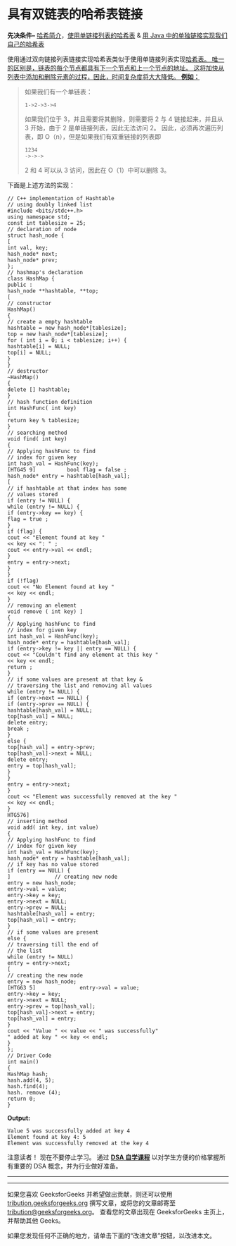 # 具有双链表的哈希表链接

**先决条件–** [哈希简介](https://www.geeksforgeeks.org/hashing-set-1-introduction/)，[使用单链接列表的哈希表](https://www.geeksforgeeks.org/c-program-hashing-chaining/) & [用 Java 中的单独链接实现我们自己的哈希表](https://www.geeksforgeeks.org/implementing-our-own-hash-table-with-separate-chaining-in-java/)

使用通过双向链接列表链接实现哈希表类似于使用单链接列表实现[哈希表。 唯一的区别是，链表的每个节点都具有下一个节点和上一个节点的地址。 这将加快从列表中添加和删除元素的过程，因此，时间复杂度将大大降低。
**例如：**](https://www.geeksforgeeks.org/c-program-hashing-chaining/)

> 如果我们有一个单链表：
> 
> ```
> 1->2->3->4
> 
> ```
> 
> 如果我们位于 3，并且需要将其删除，则需要将 2 与 4 链接起来，并且从 3 开始，由于 2 是单链接列表，因此无法访问 2。 因此，必须再次遍历列表，即 O（n），但是如果我们有双重链接的列表即
> 
> ```
> 1234
> ->->->
> ```
> 
> 2 和 4 可以从 3 访问，因此在 O（1）中可以删除 3。

下面是上述方法的实现：

```
// C++ implementation of Hashtable
// using doubly linked list
#include <bits/stdc++.h>
using namespace std;
const int tablesize = 25;
// declaration of node
struct hash_node {
[
int val, key;
hash_node* next;
hash_node* prev;
};
// hashmap's declaration
class HashMap {
public :
hash_node **hashtable, **top;
[
// constructor
HashMap()
{
// create a empty hashtable
hashtable = new hash_node*[tablesize];
top = new hash_node*[tablesize];
for ( int i = 0; i < tablesize; i++) {
hashtable[i] = NULL;
top[i] = NULL;
}
}
// destructor
~HashMap()
{
delete [] hashtable;
}
// hash function definition
int HashFunc( int key)
{
return key % tablesize;
}
// searching method
void find( int key)
{
// Applying hashFunc to find
// index for given key
int hash_val = HashFunc(key);
[HTG45 9]          bool flag = false ;
hash_node* entry = hashtable[hash_val];
[
// if hashtable at that index has some
// values stored
if (entry != NULL) {
while (entry != NULL) {
if (entry->key == key) {
flag = true ;
}
if (flag) {
cout << "Element found at key "
<< key << ": " ;
cout << entry->val << endl;
}
entry = entry->next;
}
}
if (!flag)
cout << "No Element found at key "
<< key << endl;
}
// removing an element
void remove ( int key) ]
{
// Applying hashFunc to find
// index for given key
int hash_val = HashFunc(key);
hash_node* entry = hashtable[hash_val];
if (entry->key != key || entry == NULL) {
cout << "Couldn't find any element at this key "
<< key << endl;
return ;
}
// if some values are present at that key &
// traversing the list and removing all values
while (entry != NULL) {
if (entry->next == NULL) {
if (entry->prev == NULL) {
hashtable[hash_val] = NULL;
top[hash_val] = NULL;
delete entry;
break ;
}
else {
top[hash_val] = entry->prev;
top[hash_val]->next = NULL;
delete entry;
entry = top[hash_val];
}
}
entry = entry->next;
}
cout << "Element was successfully removed at the key "
<< key << endl;
}
HTG576]
// inserting method
void add( int key, int value)
{
// Applying hashFunc to find
// index for given key
int hash_val = HashFunc(key);
hash_node* entry = hashtable[hash_val];
// if key has no value stored
if (entry == NULL) {
]              // creating new node
entry = new hash_node;
entry->val = value;
entry->key = key;
entry->next = NULL;
entry->prev = NULL;
hashtable[hash_val] = entry;
top[hash_val] = entry;
}
// if some values are present
else {
// traversing till the end of
// the list
while (entry != NULL)
entry = entry->next;
[
// creating the new node
entry = new hash_node;
[HTG63 5]              entry->val = value;
entry->key = key;
entry->next = NULL;
entry->prev = top[hash_val];
top[hash_val]->next = entry;
top[hash_val] = entry;
}
cout << "Value " << value << " was successfully"
" added at key " << key << endl;
}
};
// Driver Code
int main()
{
HashMap hash;
hash.add(4, 5);
hash.find(4);
hash. remove (4);
return 0;
}
```

**Output:**

```
Value 5 was successfully added at key 4
Element found at key 4: 5
Element was successfully removed at the key 4

```

注意读者！ 现在不要停止学习。 通过 [**DSA 自学课程**](https://practice.geeksforgeeks.org/courses/dsa-self-paced?utm_source=geeksforgeeks&utm_medium=article&utm_campaign=gfg_article_dsa_content_bottom) 以对学生方便的价格掌握所有重要的 DSA 概念，并为行业做好准备。

* * *

* * *

如果您喜欢 GeeksforGeeks 并希望做出贡献，则还可以使用 [tribution.geeksforgeeks.org](https://contribute.geeksforgeeks.org/) 撰写文章，或将您的文章邮寄至 tribution@geeksforgeeks.org。 查看您的文章出现在 GeeksforGeeks 主页上，并帮助其他 Geeks。

如果您发现任何不正确的地方，请单击下面的“改进文章”按钮，以改进本文。